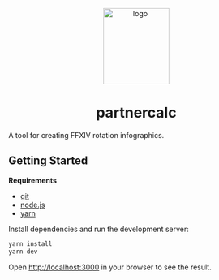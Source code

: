 <p align="center"><a href="https://mint-leaf.thebalanceffxiv.com/"><img src="https://raw.githubusercontent.com/hintxiv/mint-leaf/main/public/favicon.ico" height="150" width="130" alt="logo"></a></p>

<h1 align="center">partnercalc</h1>

A tool for creating FFXIV rotation infographics.

## Getting Started

**Requirements**

* [git](https://git-scm.com/)
* [node.js](https://nodejs.org/en/)
* [yarn](https://yarnpkg.com/)

Install dependencies and run the development server:

```bash
yarn install
yarn dev
```

Open [http://localhost:3000](http://localhost:3000) in your browser to see the result.

